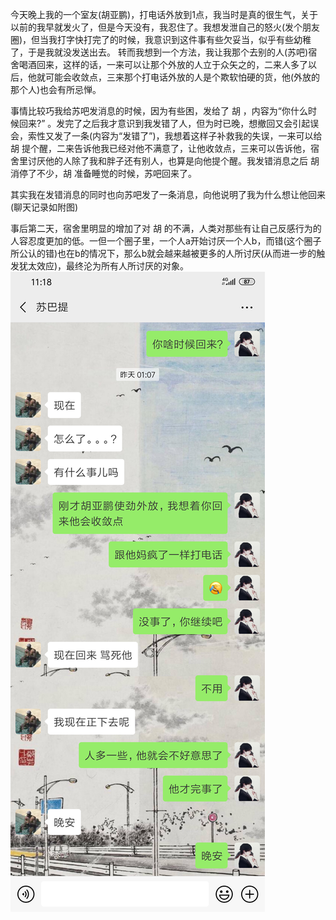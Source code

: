 今天晚上我的一个室友(胡亚鹏)，打电话外放到1点，我当时是真的很生气，关于以前的我早就发火了，但是今天没有，我忍住了。我想发泄自己的怒火(发个朋友圈)，但当我打字快打完了的时候，我意识到这件事有些欠妥当，似乎有些幼稚了，于是我就没发送出去。 转而我想到一个方法，我让我那个去别的人(苏吧)宿舍喝酒回来，这样的话，一来可以让那个外放的人立于众矢之的，二来人多了以后，他就可能会收敛点，三来那个打电话外放的人是个欺软怕硬的货，他(外放的那个人)也会有所忌惮。

  

事情比较巧我给苏吧发消息的时候，因为有些困，发给了 胡 ，内容为“你什么时候回来?” 。发完了之后我才意识到我发错了人，但为时已晚，想撤回又会引起误会，索性又发了一条(内容为“发错了”)，我想着这样子补救我的失误，一来可以给 胡 提个醒，二来告诉他我已经对他不满意了，让他收敛点，三来可以告诉他，宿舍里讨厌他的人除了我和胖子还有别人，也算是向他提个醒。我发错消息之后 胡 消停了不少，胡 准备睡觉的时候，苏吧回来了。

其实我在发错消息的同时也向苏吧发了一条消息，向他说明了我为什么想让他回来(聊天记录如附图)

  

事后第二天，宿舍里明显的增加了对 胡 的不满，人类对那些有让自己反感行为的人容忍度更加的低。一但一个圈子里，一个人a开始讨厌一个人b，而错(这个圈子所公认的错)也在b的情况下，那么b就会越来越被更多的人所讨厌(从而进一步的触发犹太效应)，最终沦为所有人所讨厌的对象。
![2019.06.20](assets/2019.06.20.png)